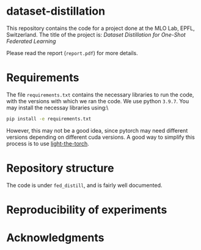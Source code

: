# dataset-distillation


This repository contains the code for a project done at the MLO Lab, EPFL, Switzerland.
The title of the project is: *Dataset Distillation for One-Shot Federated Learning*

Please read the report (`report.pdf`) for more details.

# Requirements
The file `requirements.txt` contains the necessary libraries to run the code, with the versions with which we ran the code. We use python `3.9.7`. 
You may install the necessay libraries using:\\
```bash
pip install -e requirements.txt
```
However, this may not be a good idea, since pytorch may need different versions depending on different cuda versions. A good way to simplify this process is to use [light-the-torch](https://github.com/pmeier/light-the-torch).

# Repository structure
The code is under `fed_distill`, and is fairly well documented.
# Reproducibility of experiments

# Acknowledgments